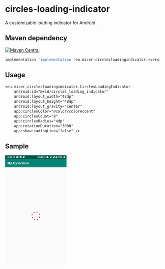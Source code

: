 # circles-loading-indicator
A customizable loading indicator for Android.


## Maven dependency

[![Maven Central](https://maven-badges.herokuapp.com/maven-central/eu.micer/circlesloadingindicator/badge.svg)](https://search.maven.org/artifact/eu.micer/circlesloadingindicator)

```gradle
implementation 'implementation 'eu.micer:circlesloadingindicator:<version>'
```

## Usage
```
<eu.micer.circlesloadingindicator.CirclesLoadingIndicator
    android:id="@+id/circles_loading_indicator"
    android:layout_width="48dp"
    android:layout_height="48dp"
    android:layout_gravity="center"
    app:circlesColor="@color/colorAccent"
    app:circlesCount="8"
    app:circlesRadius="4dp"
    app:rotationDuration="3000"
    app:showLeadingLine="false" />
```

## Sample
![Example settings](/screenshots/device-2019-09-23-234018.png?raw=true "Example settings")
